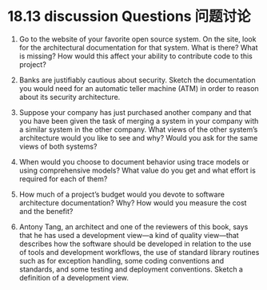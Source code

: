 18.13 discussion Questions 问题讨论
===

1. Go to the website of your favorite open source system. On the site, look for the architectural documentation for that system. What is there? What is missing? How would this affect your ability to contribute code to this project?

2. Banks are justifiably cautious about security. Sketch the documentation you would need for an automatic teller machine (ATM) in order to reason about its security architecture.

3. Suppose your company has just purchased another company and that you have been given the task of merging a system in your company with a similar system in the other company. What views of the other system’s architecture would you like to see and why? Would you ask for the same views of both systems?

4. When would you choose to document behavior using trace models or using comprehensive models? What value do you get and what effort is required for each of them?

5. How much of a project’s budget would you devote to software architecture documentation? Why? How would you measure the cost and the benefit?

6. Antony Tang, an architect and one of the reviewers of this book, says that he has used a development view—a kind of quality view—that describes how the software should be developed in relation to the use of tools and development workflows, the use of standard library routines such as for exception handling, some coding conventions and standards, and some testing and deployment conventions. Sketch a definition of a development view.
